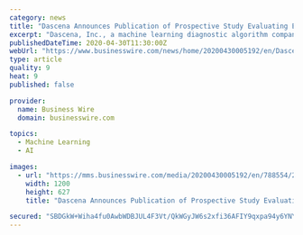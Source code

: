 ```yaml
---
category: news
title: "Dascena Announces Publication of Prospective Study Evaluating Effect of its Machine Learning Algorithm on Severe Sepsis Prediction"
excerpt: "Dascena, Inc., a machine learning diagnostic algorithm company that is targeting early disease intervention to improve patient care outcomes, announce"
publishedDateTime: 2020-04-30T11:30:00Z
webUrl: "https://www.businesswire.com/news/home/20200430005192/en/Dascena-Announces-Publication-Prospective-Study-Evaluating-Effect"
type: article
quality: 9
heat: 9
published: false

provider:
  name: Business Wire
  domain: businesswire.com

topics:
  - Machine Learning
  - AI

images:
  - url: "https://mms.businesswire.com/media/20200430005192/en/788554/23/Screen_Shot_2020-04-29_at_5.58.53_PM.jpg"
    width: 1200
    height: 627
    title: "Dascena Announces Publication of Prospective Study Evaluating Effect of its Machine Learning Algorithm on Severe Sepsis Prediction"

secured: "SBDGkW+Wiha4fu0AwbWDBJUL4F3Vt/QkWGyJW6s2xfi36AFIY9qxpa94y6YNYzuwadPSWRqhN615JPnAulbsDyHs3kPexHVBIa32YEuDAH5/uhYisv/1qFCQ7MsJQ12JKe7XNj/XN1+9OP1GEbH2+MuhhAd9CnWh/QEIPUvDrIcRmeWhpyh3kGIGh08qbPtd2LkEy53kpdgwkRo/PS+GkIJRYulYIeCa4pVjk+i6l4g8mdm+78NadFscNxiSKJ6e9OxQdUbSwaT2D6QfVUKIvNUHclQqU8gcyYIh3Tak2eGvVgBSTB7wD00NKb3INv83;ouOMf0UN5nqspIkMrao2Pw=="
---
```


